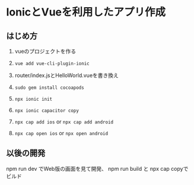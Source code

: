 
# IonicとVueを利用したアプリ作成

## はじめ方
1. vueのプロジェクトを作る

1. `vue add vue-cli-plugin-ionic`

1. router/index.jsとHelloWorld.vueを書き換え

1. `sudo gem install cocoapods`

1. `npx ionic init`

1. `npx ionic capacitor copy`

1. `npx cap add ios` or `npx cap add android`

1. `npx cap open ios` or `npx open android`

## 以後の開発

npm run dev でWeb版の画面を見て開発、
npm run build と npx cap copyでビルド
